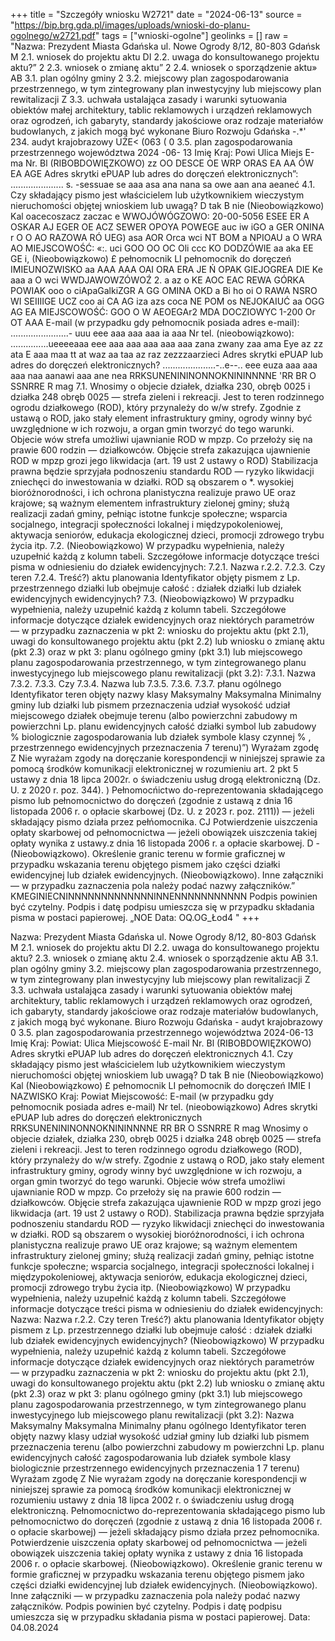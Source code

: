 +++
title = "Szczegóły wniosku W2721"
date = "2024-06-13"
source = "https://bip.brg.gda.pl/images/uploads/wnioski-do-planu-ogolnego/w2721.pdf"
tags = ["wnioski-ogolne"]
geolinks = []
raw = "Nazwa: Prezydent Miasta Gdańska ul. Nowe Ogrody 8/12, 80-803 Gdańsk M 2.1. wniosek do projektu aktu DI 2.2. uwaga do konsultowanego projektu aktu?”  2 2.3. wniosek o zmianę aktu” 2 2.4. wniosek o sporządzenie aktu» AB 3.1. plan ogólny gminy 2 3.2. miejscowy plan zagospodarowania przestrzennego, w tym zintegrowany plan inwestycyjny lub miejscowy plan rewitalizacji Z 3.3. uchwała ustalająca zasady i warunki sytuowania obiektów małej architektury, tablic reklamowych i urządzeń reklamowych oraz ogrodzeń, ich gabaryty, standardy jakościowe oraz rodzaje materiałów budowlanych, z jakich mogą być wykonane Biuro Rozwoju Gdańska -.*' 234. audyt krajobrazowy UŻE< (063 ( 0 3.5. plan zagospodarowania przestrzennego województwa 2024 -06- 13 Imię Kraj: Powi Ulica Miejs E-ma Nr. Bl (RIBOBDOWIĘZKOWO) zz OO DESCE OE WRP ORAS EA AA ÓW EA AGE Adres skrytki ePUAP lub adres do doręczeń elektronicznych”: ..................... s. -sessuae se aaa asa ana nana sa owe aan ana aeaneć 4.1. Czy składający pismo jest właścicielem lub użytkownikiem wieczystym nieruchomości objętej wnioskiem lub uwagą? D tak B nie (Nieobowiązkowo) Kal oacecoszacz zaczac e WWOJÓWÓGZOWO: 20-00-5056 ESEE ER A OSKAR AJ EGER OE ACZ SEWER OPOYA POWEGE auc iw iGO a GER ONINA r O O AO RAZOWA RÓ UEG) asa AOR Orca wci NT BOM a NPIOAU a O WRA AO MIEJSCOWOŚĆ: «:. uci GOO OO OC Oli ccc KO DODZÓWIE aa aka EE GE i, (Nieobowiązkowo) £ pełnomocnik LI pełnomocnik do doręczeń IMIEUNOZWISKO aa AAA AAA OAI ORA ERA JE Ń OPAK GIEJOGREA DIE Ke aaa a O wci WWDJAWOWZÓWOŹ 2. a az o KE AOC EAC REWA GÓRKA POWIAK ooo o ciApaGalkiZGR A GG OMINA OKD a Bi ho oi O RAWA NSRO WI SEIIIIGE UCZ coo ai CA AG iza azs coca NE POM os NEJOKAIUĆ aa OGG AG EA MIEJSCOWOŚĆ: GOO O W AEOEGAr2 MDA DOCZIOWYC 1-200 Or OT AAA E-mail (w przypadku gdy pełnomocnik posiada adres e-mail): .......................- uuu eee aaa aaa aaa ia aaa Nr tel. (nieobowiązkowo): ...............ueeeeaaa eee aaa aaa aaa aaa aaa zana zwany zaa ama Eye az zz ata E aaa maa tt at waz aa taa az raz zezzzaarzieci Adres skrytki ePUAP lub adres do doręczeń elektronicznych? .....................-..e--.. eee euza aaa aaa aaa naa aanawi aaa ane nea RRKSUNENININONNOKNININNNNE 'RR BR      O SSNRRE R mag 7.1. Wnosimy o objecie działek, działka 230, obręb 0025 i działka 248 obręb 0025 — strefa zieleni i rekreacji. Jest to teren rodzinnego ogrodu działkowego (ROD), który przynależy do w/w strefy. Zgodnie z ustawą o ROD, jako stały element infrastruktury gminy, ogrody winny być uwzględnione w ich rozwoju, a organ gmin tworzyć do tego warunki. Objecie wów strefa umożliwi ujawnianie ROD w mpzp. Co przełoży się na prawie 600 rodzin — działkowców. Objęcie strefa  zakazująca ujawnienie ROD w mpzp grozi jego likwidacja (art. 19 ust 2 ustawy o ROD) Stabilizacja prawna będzie  sprzyjała podnoszeniu standardu ROD — ryzyko likwidacji zniechęci do inwestowania w działki. ROD są obszarem o  *. wysokiej bioróżnorodności, i ich ochrona planistyczna realizuje prawo UE oraz krajowe; są ważnym elementem  infrastruktury zielonej gminy; służą realizacji zadań gminy, pełniąc istotne funkcje społeczne; wsparcia socjalnego,  integracji społeczności lokalnej i międzypokoleniowej, aktywacja seniorów, edukacja ekologicznej dzieci, promocji  zdrowego trybu życia itp. 7.2. (Nieobowiązkowo) W przypadku wypełnienia, należy uzupełnić każdą z kolumn tabeli. Szczegółowe informacje dotyczące treści pisma w odniesieniu do działek ewidencyjnych: 7.2.1. Nazwa r.2.2. 7.2.3. Czy teren 7.2.4. Treść?) aktu planowania Identyfikator objęty pismem z Lp.  przestrzennego działki lub obejmuje całość : działek działki lub działek ewidencyjnych ewidencyjnych? 7.3. (Nieobowiązkowo) W przypadku wypełnienia, należy uzupełnić każdą z kolumn tabeli. Szczegółowe informacje dotyczące działek ewidencyjnych oraz niektórych parametrów — w przypadku zaznaczenia w pkt 2: wniosku do projektu aktu (pkt 2.1), uwagi do konsultowanego projektu aktu (pkt 2.2) lub wniosku o zmianę aktu (pkt 2.3) oraz w pkt 3: planu ogólnego gminy (pkt 3.1) lub miejscowego planu zagospodarowania przestrzennego, w tym zintegrowanego planu inwestycyjnego lub miejscowego planu rewitalizacji (pkt 3.2): 7.3.1. Nazwa 7.3.2. 7.3.3. Czy 7.3.4. Nazwa lub 7.3.5. 7.3.6. 7.3.7. płanu ogólnego Identyfikator teren objęty nazwy klasy Maksymalny Maksymalna Minimalny gminy lub działki lub pismem przeznaczenia udział wysokość udział miejscowego działek obejmuje terenu (albo powierzchni zabudowy m powierzchni Lp.  planu ewidencyjnych całość działki symbol lub zabudowy % biologicznie zagospodarowania lub działek symbole klasy czynnej % , przestrzennego ewidencyjnych  przeznaczenia 7 terenu)”) Wyrażam zgodę Z Nie wyrażam zgody na doręczanie korespondencji w niniejszej sprawie za pomocą środków komunikacji elektronicznej w rozumieniu art. 2 pkt 5 ustawy z dnia 18 lipca 2002r. o świadczeniu usług drogą elektroniczną (Dz. U. z 2020 r. poz. 344). )  Pełnomocńictwo do-reprezentowania składającego pismo lub pełnomocnictwo do doręczeń (zgodnie z ustawą z dnia 16 listopada 2006 r. o opłacie skarbowej (Dz. U. z 2023 r. poz. 2111)) — jeżeli składający pismo działa przez pełńomocnika. CJ Potwierdzenie uiszczenia opłaty skarbowej od pełnomocnictwa — jeżeli obowiązek uiszczenia takiej opłaty wynika z ustawy.z dnia 16 listopada 2006 r. a opłacie skarbowej. D - (Nieobowiązkowo). Określenie granic terenu w formie graficznej w przypadku wskazania terenu objętego pismem jako części działki ewidencyjnej lub działek ewidencyjnych. (Nieobowiązkowo). Inne załączniki — w przypadku zaznaczenia pola należy podać nazwy załączników.” KMEGINIECNINNNNNNNNNNNNNINNENNNNNNNNNNN Podpis powinien być czytelny. Podpis i datę podpisu umieszcza się w przypadku składania pisma w postaci papierowej. „NOE Data: OQ.OG_Łod4 "
+++

Nazwa: Prezydent Miasta Gdańska ul. Nowe Ogrody 8/12, 80-803 Gdańsk
M 2.1. wniosek do projektu aktu DI 2.2. uwaga do konsultowanego projektu aktu? 2.3. wniosek o zmianę aktu 2.4. wniosek o sporządzenie aktu
AB 3.1. plan ogólny gminy
3.2. miejscowy plan zagospodarowania przestrzennego, w tym zintegrowany plan inwestycyjny lub miejscowy plan rewitalizacji
Z 3.3. uchwała ustalająca zasady i warunki sytuowania obiektów małej architektury, tablic reklamowych i urządzeń reklamowych oraz ogrodzeń, ich gabaryty, standardy jakościowe oraz rodzaje materiałów budowlanych, z jakich mogą być wykonane. Biuro Rozwoju Gdańska - audyt krajobrazowy
0 3.5. plan zagospodarowania przestrzennego województwa 2024-06-13
Imię
Kraj:
Powiat:
Ulica
Miejscowość
E-mail
Nr. Bl (RIBOBDOWIĘZKOWO)
Adres skrytki ePUAP lub adres do doręczeń elektronicznych
4.1. Czy składający pismo jest właścicielem lub użytkownikiem wieczystym nieruchomości objętej wnioskiem lub uwagą?
D tak B nie
(Nieobowiązkowo)
Kal
(Nieobowiązkowo)
£ pełnomocnik LI pełnomocnik do doręczeń
IMIE I NAZWISKO
Kraj:
Powiat
Miejscowość:
E-mail (w przypadku gdy pełnomocnik posiada adres e-mail)
Nr tel. (nieobowiązkowo)
Adres skrytki ePUAP lub adres do doręczeń elektronicznych
RRKSUNENININONNOKNININNNNE RR BR O SSNRRE R mag
Wnosimy o objecie działek, działka 230, obręb 0025 i działka 248 obręb 0025 — strefa zieleni i rekreacji. Jest to teren rodzinnego ogrodu działkowego (ROD), który przynależy do w/w strefy. Zgodnie z ustawą o ROD, jako stały element infrastruktury gminy, ogrody winny być uwzględnione w ich rozwoju, a organ gmin tworzyć do tego warunki. Objecie wów strefa umożliwi ujawnianie ROD w mpzp. Co przełoży się na prawie 600 rodzin — działkowców. Objęcie strefa zakazująca ujawnienie ROD w mpzp grozi jego likwidacja (art. 19 ust 2 ustawy o ROD). Stabilizacja prawna będzie sprzyjała podnoszeniu standardu ROD — ryzyko likwidacji zniechęci do inwestowania w działki. ROD są obszarem o wysokiej bioróżnorodności, i ich ochrona planistyczna realizuje prawo UE oraz krajowe; są ważnym elementem infrastruktury zielonej gminy; służą realizacji zadań gminy, pełniąc istotne funkcje społeczne; wsparcia socjalnego, integracji społeczności lokalnej i międzypokoleniowej, aktywacja seniorów, edukacja ekologicznej dzieci, promocji zdrowego trybu życia itp.
(Nieobowiązkowo) W przypadku wypełnienia, należy uzupełnić każdą z kolumn tabeli. Szczegółowe informacje dotyczące treści pisma w odniesieniu do działek ewidencyjnych:
Nazwa: Nazwa r.2.2. Czy teren Treść?)
aktu planowania Identyfikator objęty pismem
z Lp. przestrzennego działki lub obejmuje całość
: działek działki lub działek
ewidencyjnych ewidencyjnych?
(Nieobowiązkowo) W przypadku wypełnienia, należy uzupełnić każdą z kolumn tabeli. Szczegółowe informacje dotyczące działek ewidencyjnych oraz niektórych parametrów — w przypadku zaznaczenia w pkt 2: wniosku do projektu aktu (pkt 2.1), uwagi do konsultowanego projektu aktu (pkt 2.2) lub wniosku o zmianę aktu (pkt 2.3) oraz w pkt 3: planu ogólnego gminy (pkt 3.1) lub miejscowego planu zagospodarowania przestrzennego, w tym zintegrowanego planu inwestycyjnego lub miejscowego planu rewitalizacji (pkt 3.2):
Nazwa Maksymalny Maksymalna Minimalny
płanu ogólnego Identyfikator teren objęty nazwy klasy udział wysokość udział
gminy lub działki lub pismem przeznaczenia terenu (albo powierzchni zabudowy m powierzchni
Lp. planu ewidencyjnych całość
zagospodarowania lub działek symbole klasy biologicznie
przestrzennego ewidencyjnych przeznaczenia
1 7 terenu)
Wyrażam zgodę Z Nie wyrażam zgody
na doręczanie korespondencji w niniejszej sprawie za pomocą środków komunikacji elektronicznej w rozumieniu ustawy z dnia 18 lipca 2002 r. o świadczeniu usług drogą elektroniczną.
Pełnomocnictwo do-reprezentowania składającego pismo lub pełnomocnictwo do doręczeń (zgodnie z ustawą z dnia 16 listopada 2006 r. o opłacie skarbowej) — jeżeli składający pismo działa przez pełnomocnika.
Potwierdzenie uiszczenia opłaty skarbowej od pełnomocnictwa — jeżeli obowiązek uiszczenia takiej opłaty wynika z ustawy z dnia 16 listopada 2006 r. o opłacie skarbowej.
(Nieobowiązkowo). Określenie granic terenu w formie graficznej w przypadku wskazania terenu objętego pismem jako części działki ewidencyjnej lub działek ewidencyjnych.
(Nieobowiązkowo). Inne załączniki — w przypadku zaznaczenia pola należy podać nazwy załączników.
Podpis powinien być czytelny. Podpis i datę podpisu umieszcza się w przypadku składania pisma w postaci papierowej.
Data: 04.08.2024


